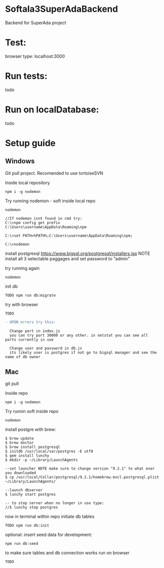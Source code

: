 # Softala3SuperAdaBackend
Backend for SuperAda project

# Test:
browser type: localhost:3000

# Run tests:
todo

# Run on localDatabase:
todo

# Setup guide

## Windows

Git pull project.
Recomended to use tortoiseSVN

Inside local repository

```
npm i -g nodemon
```

Try running nodemon - soft inside local repo
```
nodemon
```

```
//If nodemon isnt found in cmd try:
C:\>npm config get prefix
C:\Users\username\AppData\Roaming\npm

C:\>set PATH=%PATH%;C:\Users\username\AppData\Roaming\npm;

C:\>nodemon
```

install postgresql https://www.bigsql.org/postgresql/installers.jsp
NOTE install all 3 selectable paggages and set password to "admin"

try running again
```
nodemon
```

init db
```
TODO npm run db:migrate
```

try with browser
```
TODO
```
```diff
- UPON errors try this:
```
```
  Change port in index.js
  you can try port 30000 or any other. in netstat you can see all ports currently in use

  Change user and password in db.js
  its likely user is postgres if not go to bigsql manager and see the name of db owner
```

## Mac

git pull

Inside repo

```
npm i -g nodemon
```

Try runnin soft inside repo
```
nodemon
```

install postgre with brew:

```
$ brew update
$ brew doctor
$ brew install postgresql
$ initdb /usr/local/var/postgres -E utf8
$ gem install lunchy
$ mkdir -p ~/Library/LaunchAgents

--set launcher NOTE make sure to change version "9.2.1" to what ever you downloaded
$ cp /usr/local/Cellar/postgresql/9.2.1/homebrew.mxcl.postgresql.plist ~/Library/LaunchAgents/

--launch dbserver
$ lunchy start postgres

-- to stop server when no longer in use type:
//$ lunchy stop postgres
```

now in terminal within repo initiate db tables
```
TODO npm run db:init
```

optional: insert seed data for development:
```
npm run db:seed
```

to make sure tables and db connection works run on browser
```
TODO
```
